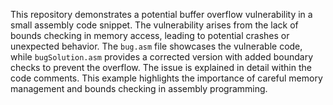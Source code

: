 This repository demonstrates a potential buffer overflow vulnerability in a small assembly code snippet.  The vulnerability arises from the lack of bounds checking in memory access, leading to potential crashes or unexpected behavior.  The `bug.asm` file showcases the vulnerable code, while `bugSolution.asm` provides a corrected version with added boundary checks to prevent the overflow.  The issue is explained in detail within the code comments.  This example highlights the importance of careful memory management and bounds checking in assembly programming.